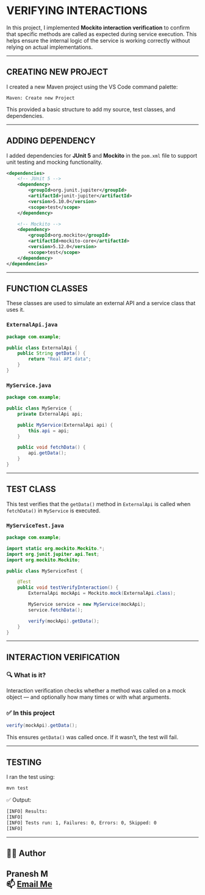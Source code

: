 # VERIFYING INTERACTIONS

In this project, I implemented **Mockito interaction verification** to confirm that specific methods are called as expected during service execution. This helps ensure the internal logic of the service is working correctly without relying on actual implementations.

---

## CREATING NEW PROJECT

I created a new Maven project using the VS Code command palette:

```
Maven: Create new Project
```

This provided a basic structure to add my source, test classes, and dependencies.

---

## ADDING DEPENDENCY

I added dependencies for **JUnit 5** and **Mockito** in the `pom.xml` file to support unit testing and mocking functionality.

```xml
<dependencies>
    <!-- JUnit 5 -->
    <dependency>
        <groupId>org.junit.jupiter</groupId>
        <artifactId>junit-jupiter</artifactId>
        <version>5.10.0</version>
        <scope>test</scope>
    </dependency>

    <!-- Mockito -->
    <dependency>
        <groupId>org.mockito</groupId>
        <artifactId>mockito-core</artifactId>
        <version>5.12.0</version>
        <scope>test</scope>
    </dependency>
</dependencies>
```

---

## FUNCTION CLASSES

These classes are used to simulate an external API and a service class that uses it.

### `ExternalApi.java`

```java
package com.example;

public class ExternalApi {
    public String getData() {
        return "Real API data";
    }
}
```

### `MyService.java`

```java
package com.example;

public class MyService {
    private ExternalApi api;

    public MyService(ExternalApi api) {
        this.api = api;
    }

    public void fetchData() {
        api.getData();
    }
}
```

---

## TEST CLASS

This test verifies that the `getData()` method in `ExternalApi` is called when `fetchData()` in `MyService` is executed.

### `MyServiceTest.java`

```java
package com.example;

import static org.mockito.Mockito.*;
import org.junit.jupiter.api.Test;
import org.mockito.Mockito;

public class MyServiceTest {

    @Test
    public void testVerifyInteraction() {
        ExternalApi mockApi = Mockito.mock(ExternalApi.class);

        MyService service = new MyService(mockApi);
        service.fetchData();

        verify(mockApi).getData();
    }
}
```

---

## INTERACTION VERIFICATION

### 🔍 What is it?

Interaction verification checks whether a method was called on a mock object — and optionally how many times or with what arguments.

### ✅ In this project

```java
verify(mockApi).getData();
```

This ensures `getData()` was called once. If it wasn’t, the test will fail.

---

## TESTING

I ran the test using:

```bash
mvn test
```

✅ Output:

```bash
[INFO] Results:
[INFO]
[INFO] Tests run: 1, Failures: 0, Errors: 0, Skipped: 0
[INFO]
```

---

## 👨‍💻 Author

**Pranesh M**  
📫 [Email Me](mailto:m.pranesh15112004@gmail.com)
 ---